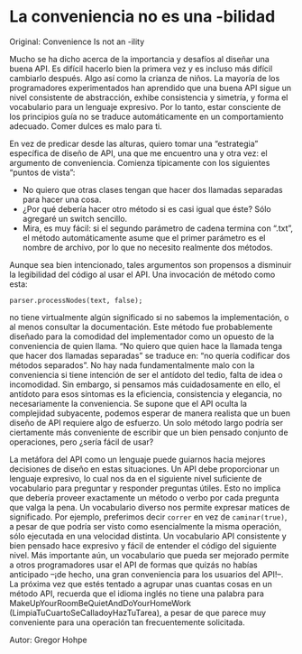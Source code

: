 # La conveniencia no es una -bilidad

Original: Convenience Is not an -ility

Mucho se ha dicho acerca de la importancia y desafíos al diseñar una
buena API. Es difícil hacerlo bien la primera vez y es incluso más
difícil cambiarlo después. Algo así como la crianza de niños. La mayoría
de los programadores experimentados han aprendido que una buena API
sigue un nivel consistente de abstracción, exhibe consistencia y
simetría, y forma el vocabulario para un lenguaje expresivo. Por lo
tanto, estar consciente de los principios guía no se traduce
automáticamente en un comportamiento adecuado. Comer dulces es malo para
ti.

En vez de predicar desde las alturas, quiero tomar una “estrategia”
específica de diseño de API, una que me encuentro una y otra vez: el
argumento de conveniencia. Comienza típicamente con los siguientes
“puntos de vista”:

- No quiero que otras clases tengan que hacer dos llamadas separadas
para hacer una cosa.
- ¿Por qué debería hacer otro método si es casi igual que éste? Sólo
agregaré un switch sencillo.
- Mira, es muy fácil: si el segundo parámetro de cadena termina con
“.txt”, el método automáticamente asume que el primer parámetro es el
nombre de archivo, por lo que no necesito realmente dos métodos.

Aunque sea bien intencionado, tales argumentos son propensos a disminuir
la legibilidad del código al usar el API. Una invocación de método como
esta:


    parser.processNodes(text, false);

no tiene virtualmente algún significado si no sabemos la implementación,
o al menos consultar la documentación. Este método fue probablemente
diseñado para la comodidad del implementador como un opuesto de la
conveniencia de quien llama. “No quiero que quien hace la llamada tenga
que hacer dos llamadas separadas” se traduce en: “no quería codificar
dos métodos separados”. No hay nada fundamentalmente malo con la
conveniencia si tiene intención de ser el antídoto del tedio, falta de
idea o incomodidad. Sin embargo, si pensamos más cuidadosamente en ello,
el antídoto para esos síntomas es la eficiencia, consistencia y
elegancia, no necesariamente la conveniencia. Se supone que el API
oculta la complejidad subyacente, podemos esperar de manera realista que
un buen diseño de API requiere algo de esfuerzo. Un solo método largo
podría ser ciertamente más conveniente de escribir que un bien pensado
conjunto de operaciones, pero ¿sería fácil de usar?

La metáfora del API como un lenguaje puede guiarnos hacia mejores
decisiones de diseño en estas situaciones. Un API debe proporcionar un
lenguaje expresivo, lo cual nos da en el siguiente nivel suficiente de
vocabulario para preguntar y responder preguntas útiles. Esto no implica
que debería proveer exactamente un método o verbo por cada pregunta que
valga la pena. Un vocabulario diverso nos permite expresar matices de
significado. Por ejemplo, preferimos decir `correr` en vez de
`caminar(true)`, a pesar de que podría ser visto como esencialmente la
misma operación, sólo ejecutada en una velocidad distinta. Un
vocabulario API consistente y bien pensado hace expresivo y fácil de
entender el código del siguiente nivel. Más importante aún, un
vocabulario que pueda ser mejorado permite a otros programadores usar el
API de formas que quizás no habías anticipado –¡de hecho, una gran
conveniencia para los usuarios del API!–. La próxima vez que estés
tentado a agrupar unas cuantas cosas en un método API, recuerda que el
idioma inglés no tiene una palabra para
MakeUpYourRoomBeQuietAndDoYourHomeWork
(LimpiaTuCuartoSeCalladoyHazTuTarea), a pesar de que parece muy
conveniente para una operación tan frecuentemente solicitada.

Autor: Gregor Hohpe